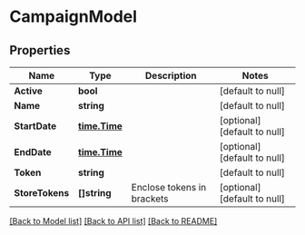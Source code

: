 # CampaignModel

## Properties
Name | Type | Description | Notes
------------ | ------------- | ------------- | -------------
**Active** | **bool** |  | [default to null]
**Name** | **string** |  | [default to null]
**StartDate** | [**time.Time**](time.Time.md) |  | [optional] [default to null]
**EndDate** | [**time.Time**](time.Time.md) |  | [optional] [default to null]
**Token** | **string** |  | [default to null]
**StoreTokens** | **[]string** | Enclose tokens in brackets | [optional] [default to null]

[[Back to Model list]](../README.md#documentation-for-models) [[Back to API list]](../README.md#documentation-for-api-endpoints) [[Back to README]](../README.md)


